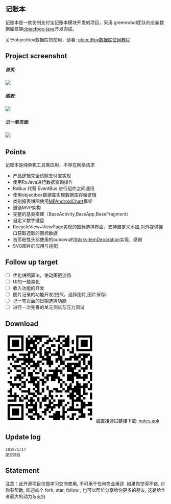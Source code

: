 ## 记账本
记账本是一款仿制支付宝记账本模块开发的项目，采用 greenrobot团队的全新数据库框架[objectbox-java](https://github.com/objectbox/objectbox-java)开发完成。

关于objectbox数据库的使用，请看: [objectBox数据库使用教程
](http://www.huangjie.name/objectBox%E6%95%B0%E6%8D%AE%E5%BA%93%E4%BD%BF%E7%94%A8%E6%95%99%E7%A8%8B-objectbox-java.html)

## Project screenshot
##### 首页:
![](http://p2p0lrpx1.bkt.clouddn.com/main.gif-gif)
##### 图表:
![](http://p2p0lrpx1.bkt.clouddn.com/class.gif-db)
##### 记一笔页面:
![](http://p2p0lrpx1.bkt.clouddn.com/take.gif-gif)

## Points
记账本是纯单机工具类应用，不存在网络请求

* 产品逻辑完全仿照支付宝实现
* 使用RxJava进行数据查询操作
* RxBus 代替 EventBus 进行组件之间通讯
* 使用objectbox数据库实现数据库存储逻辑
* 类别报表饼图使用[MPAndroidChart](https://github.com/PhilJay/MPAndroidChart)框架
* 遵循MVP架构
* 完整的基类搭建（BaseActivity,BaseApp,BaseFragment）
* 自定义数字键盘
* RecycleView+ViewPage实现的图标选择界面，支持自定义添加,对外提供接口获取选取的图标数据
* 首页粘性头部使用的oubowu的[StickyItemDecoration](https://github.com/oubowu/StickyItemDecoration)实现，感谢
* SVG图片的应用与适配

## Follow up target
* [ ] 优化饼图算法，使动画更流畅
* [ ] UI的一些美化
* [ ] 收入功能的开发
* [ ] 图片记录的功能开发(拍照，选择图片,图片保存)
* [ ] 记一笔页面的日期选择功能
* [ ] 进行一次完善的单元测试与压力测试

## Download
![](gif/notesdownload.png)
或直接通过链接下载:
[notes.apk](http://p2p0lrpx1.bkt.clouddn.com/notes.apk)

## Update log
```
2018/1/17
提交项目
```

## Statement
注意：此开源项目仅做学习交流使用, 不可用于任何商业用途. 如果你觉得不错, 对你有帮助, 欢迎点个 fork, star, follow , 也可以帮忙分享给你更多的朋友, 这是给作者最大的动力与支持




